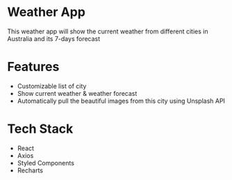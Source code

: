 # Weather App
This weather app will show the current weather from different cities in Australia and its 7-days forecast

# Features
- Customizable list of city
- Show current weather & weather forecast
- Automatically pull the beautiful images from this city using Unsplash API

# Tech Stack
- React
- Axios
- Styled Components
- Recharts